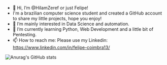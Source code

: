 - 👋 Hi, I’m @HiIamZeref or just Felipe!
- I'm a brazilian computer science student and created a GitHub account to share my little projects, hope you enjoy!
- 👀 I’m mainly interested in Data Science and automation.
- 🌱 I’m currently learning Python, Web Development and a little bit of Pentesting.
- 📫 How to reach me: Please use my Linkedin: https://www.linkedin.com/in/felipe-coimbra13/ 

![Anurag's GitHub stats](https://github-readme-stats.vercel.app/api?username=hiiamzeref&show_icons=true&theme=merko)

<!---
HiIamZeref/HiIamZeref is a ✨ special ✨ repository because its `README.md` (this file) appears on your GitHub profile.
You can click the Preview link to take a look at your changes.
--->
